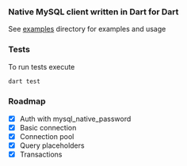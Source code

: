 ### Native MySQL client written in Dart for Dart

See [examples](examples/) directory for examples and usage

### Tests

To run tests execute

```bash
dart test
```

### Roadmap

* [x] Auth with mysql_native_password
* [x] Basic connection
* [x] Connection pool
* [x] Query placeholders
* [x] Transactions